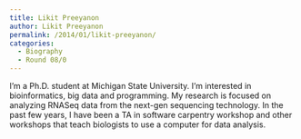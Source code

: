 ```yaml
---
title: Likit Preeyanon
author: Likit Preeyanon
permalink: /2014/01/likit-preeyanon/
categories:
  - Biography
  - Round 08/0
---
```

I&#8217;m a Ph.D. student at Michigan State University. I&#8217;m interested in <span class="GRcorrect">bioinformatics</span>, big data and programming. My research is focused on analyzing RNASeq data from the next-<span class="GRcorrect">gen</span> sequencing technology. In the past few years, I have been a TA in software carpentry workshop and other workshops that teach biologists to use a computer for data analysis.
